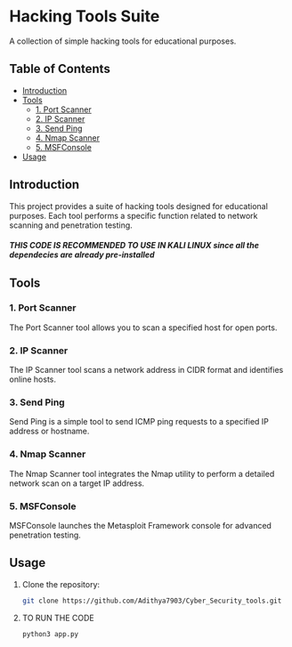 # Hacking Tools Suite

A collection of simple hacking tools for educational purposes.

## Table of Contents

- [Introduction](#introduction)
- [Tools](#tools)
  - [1. Port Scanner](#1-port-scanner)
  - [2. IP Scanner](#2-ip-scanner)
  - [3. Send Ping](#3-send-ping)
  - [4. Nmap Scanner](#4-nmap-scanner)
  - [5. MSFConsole](#5-msfconsole)
- [Usage](#usage)

## Introduction

This project provides a suite of hacking tools designed for educational purposes. Each tool performs a specific function related to network scanning and penetration testing.
##### THIS CODE IS RECOMMENDED TO USE IN KALI LINUX since all the dependecies are already pre-installed 

## Tools

### 1. Port Scanner

The Port Scanner tool allows you to scan a specified host for open ports.

### 2. IP Scanner

The IP Scanner tool scans a network address in CIDR format and identifies online hosts.

### 3. Send Ping

Send Ping is a simple tool to send ICMP ping requests to a specified IP address or hostname.

### 4. Nmap Scanner

The Nmap Scanner tool integrates the Nmap utility to perform a detailed network scan on a target IP address.

### 5. MSFConsole

MSFConsole launches the Metasploit Framework console for advanced penetration testing.

## Usage

1. Clone the repository:

   ```bash
   git clone https://github.com/Adithya7903/Cyber_Security_tools.git


2. TO RUN THE CODE
   ```bash
   python3 app.py
   
